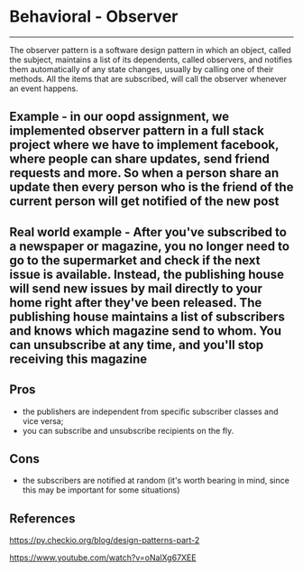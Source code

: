 # Behavioral - Observer

---

The observer pattern is a software design pattern in which an object, called the subject, maintains a list of its dependents, called observers, and notifies them automatically of any state changes, usually by calling one of their methods.
All the items that are subscribed, will call the observer whenever an event happens.

## Example - in our oopd assignment, we implemented observer pattern in a full stack project where we have to implement facebook, where people can share updates, send friend requests and more. So when a person share an update then every person who is the friend of the current person will get notified of the new post

## Real world example - After you've subscribed to a newspaper or magazine, you no longer need to go to the supermarket and check if the next issue is available. Instead, the publishing house will send new issues by mail directly to your home right after they've been released. The publishing house maintains a list of subscribers and knows which magazine send to whom. You can unsubscribe at any time, and you'll stop receiving this magazine

## Pros

- the publishers are independent from specific subscriber classes and vice versa;
- you can subscribe and unsubscribe recipients on the fly.

## Cons

- the subscribers are notified at random (it's worth bearing in mind, since this may be important for some situations)

## References

<https://py.checkio.org/blog/design-patterns-part-2>

<https://www.youtube.com/watch?v=oNalXg67XEE>
